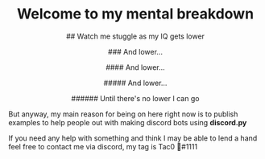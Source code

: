 <h1 style="text-align:center">Welcome to my mental breakdown</h1>
<p align="center">
## Watch me stuggle as my IQ gets lower
</p>  
<p align="center">
### And lower...
</p>  
<p align="center">
#### And lower...
</p>  
<p align="center">  
##### And lower...
</p>  
<p align="center">
###### Until there's no lower I can go
</p>

But anyway, my main reason for being on here right now is to publish examples to help people out with making discord bots using **discord.py**

If you need any help with something and think I may be able to lend a hand feel free to contact me via discord, my tag is Tac0 💚#1111


